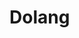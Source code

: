 
# Dolang                                                                         
                                       
